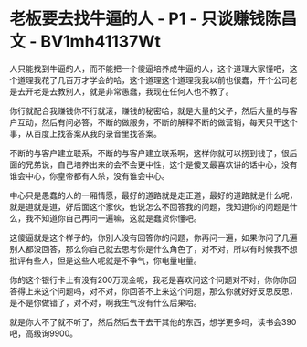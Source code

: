 # 老板要去找牛逼的人 - P1 - 只谈赚钱陈昌文 - BV1mh41137Wt

人只能找到牛逼的人，而不能把一个傻逼培养成牛逼的人，这个道理大家懂吧，这个道理我花了几百万才学会的哈，这个道理这个道理我我以前也很蠢，开个公司老是去开老是去教别人，就是非常愚蠢，我现在任何人也不教了。

你行就配合我赚钱你不行就滚，赚钱的秘密哈，就是大量的父子，然后大量的与客户互动，然后有问必答，不断的做服务，不断的解释不断的做营销，每天只干这个事，从百度上找答案从我的录音里找答案。

不断的与客户建立联系，不断的与客户建立联系啊，这样你就可以捞到钱了，很后面的兄弟说，自己培养出来的会不会更中性，这个是傻叉最喜欢讲的话中心，没有谁会中心，你皇帝都有人杀，没有谁会中心。

中心只是愚蠢的人的一厢情愿，最好的道路就是走正道，最好的道路就是什么呢，就是道就是道，好后面这个家伙，他说怎么不回答我的问题，我知道你的问题是什么，我不知道你自己再问一遍嘛，这就是蠢货你懂吧。

这傻逼就是这个样子的，你别人没有回答你的问题，你再问一遍，如果你问了几遍别人都没回答，那么你自己就去思考你是什么角色了，对不对，所以有时候我不想批评有些人，但是这些人呢就是不争气，你电量电量。

你的这个银行卡上有没有200万现金呢，我老是喜欢问这个问题对不对，你你你回答得上来这个问题吗，对不对，你回答不上来这个问题，那么你就好好反思反思，是不是你做错了，对不对，啊我生气没有什么后果哈。

就是你大不了就不听了，然后然后去干去干其他的东西，想学更多吗，读书会390吧，高级询9900。